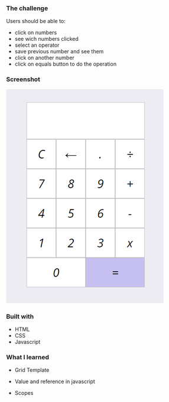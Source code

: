 ### The challenge

Users should be able to:

- click on numbers
- see wich numbers clicked
- select an operator
- save previous number and see them
- click on another number 
- click on equals button to do the operation

### Screenshot

![](./screenshot/Screenshot.png)

### Built with
- HTML
- CSS
- Javascript

### What I learned

- Grid Template

- Value and reference in javascript

- Scopes


